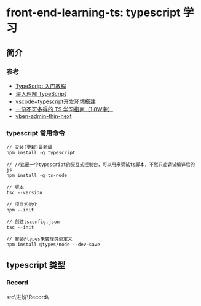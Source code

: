# front-end-learning-ts: typescript 学习
## 简介
### 参考 
- [TypeScript 入门教程](http://ts.xcatliu.com/)
- [深入理解 TypeScript](https://jkchao.github.io/typescript-book-chinese/#why)
- [vscode+typescript开发环境搭建](https://www.helloworld.net/p/1473995726)
- [一份不可多得的 TS 学习指南（1.8W字）](https://juejin.cn/post/6872111128135073806#heading-108)
- [vben-admin-thin-next](https://github.com/vbenjs/vben-admin-thin-next/blob/main/README.zh-CN.md)

### typescript 常用命令
```
// 安装(更新)最新版
npm install -g typescript

// //这是一个typescript的交互式控制台，可以用来调试ts脚本，不然只能调试编译后的js
npm install -g ts-node   

// 版本
tsc --version

// 项目初始化
npm --init

// 创建tsconfig.json
tsc --init

// 安装@types来管理类型定义
npm install @types/node --dev-save

```


## typescript 类型
### Record
src\进阶\Record\

